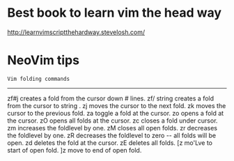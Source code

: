 # Best book to learn vim the head way
http://learnvimscriptthehardway.stevelosh.com/

# NeoVim tips
    Vim folding commands
---------------------------------
  zf#j creates a fold from the cursor down # lines.
  zf/ string creates a fold from the cursor to string .
  zj moves the cursor to the next fold.
  zk moves the cursor to the previous fold.
  za toggle a fold at the cursor.
  zo opens a fold at the cursor.
  zO opens all folds at the cursor.
  zc closes a fold under cursor. 
  zm increases the foldlevel by one.
  zM closes all open folds.
  zr decreases the foldlevel by one.
  zR decreases the foldlevel to zero -- all folds will be open.
  zd deletes the fold at the cursor.
  zE deletes all folds.
  [z mo'Lve to start of open fold.
  ]z move to end of open fold.
